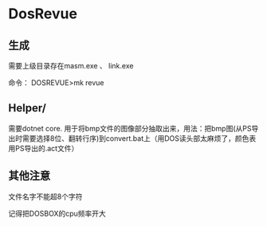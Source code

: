 # DosRevue
## 生成
需要上级目录存在masm.exe 、 link.exe

命令：
DOSREVUE>mk revue
## Helper/
需要dotnet core.
用于将bmp文件的图像部分抽取出来，用法：把bmp图(从PS导出时需要选择8位、翻转行序)到convert.bat上（用DOS读头部太麻烦了，颜色表用PS导出的.act文件）
## 其他注意
文件名字不能超8个字符

记得把DOSBOX的cpu频率开大
